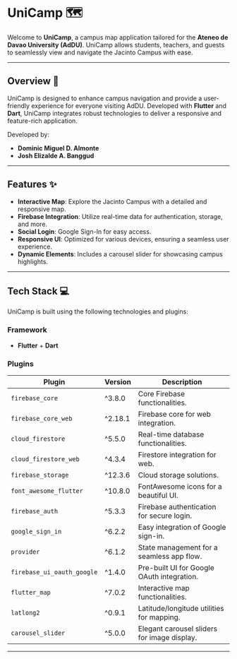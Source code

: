 # **UniCamp** 🗺️  

Welcome to **UniCamp**, a campus map application tailored for the **Ateneo de Davao University (AdDU)**. UniCamp allows students, teachers, and guests to seamlessly view and navigate the Jacinto Campus with ease.  

---

## **Overview** 🌟  

UniCamp is designed to enhance campus navigation and provide a user-friendly experience for everyone visiting AdDU. Developed with **Flutter** and **Dart**, UniCamp integrates robust technologies to deliver a responsive and feature-rich application.  

Developed by:
- **Dominic Miguel D. Almonte**
- **Josh Elizalde A. Banggud**

---

## **Features** ✨  
- **Interactive Map**: Explore the Jacinto Campus with a detailed and responsive map.  
- **Firebase Integration**: Utilize real-time data for authentication, storage, and more.  
- **Social Login**: Google Sign-In for easy access.  
- **Responsive UI**: Optimized for various devices, ensuring a seamless user experience.  
- **Dynamic Elements**: Includes a carousel slider for showcasing campus highlights.  

---

## **Tech Stack** 💻  
UniCamp is built using the following technologies and plugins:  

### **Framework**  
- **Flutter** + **Dart**  

### **Plugins**  
| Plugin                     | Version     | Description                                                                 |
|----------------------------|-------------|-----------------------------------------------------------------------------|
| `firebase_core`            | ^3.8.0      | Core Firebase functionalities.                                             |
| `firebase_core_web`        | ^2.18.1     | Firebase core for web integration.                                         |
| `cloud_firestore`          | ^5.5.0      | Real-time database functionalities.                                        |
| `cloud_firestore_web`      | ^4.3.4      | Firestore integration for web.                                             |
| `firebase_storage`         | ^12.3.6     | Cloud storage solutions.                                                   |
| `font_awesome_flutter`     | ^10.8.0     | FontAwesome icons for a beautiful UI.                                      |
| `firebase_auth`            | ^5.3.3      | Firebase authentication for secure login.                                  |
| `google_sign_in`           | ^6.2.2      | Easy integration of Google sign-in.                                        |
| `provider`                 | ^6.1.2      | State management for a seamless app flow.                                  |
| `firebase_ui_oauth_google` | ^1.4.0      | Pre-built UI for Google OAuth integration.                                 |
| `flutter_map`              | ^7.0.2      | Interactive map functionalities.                                           |
| `latlong2`                 | ^0.9.1      | Latitude/longitude utilities for mapping.                                  |
| `carousel_slider`          | ^5.0.0      | Elegant carousel sliders for image display.                                |

---
